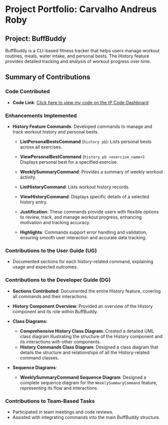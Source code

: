 # Project Portfolio: Carvalho Andreus Roby

## Project: BuffBuddy
BuffBuddy is a CLI-based fitness tracker that helps users manage workout routines, meals, water intake, and personal bests. The History feature provides detailed tracking and analysis of workout progress over time.

## Summary of Contributions

### Code Contributed
- **Code Link**: [Click here to view my code on the tP Code Dashboard](https://nus-cs2113-ay2425s1.github.io/tp-dashboard/?search=carvalho&sort=groupTitle&sortWithin=title&timeframe=commit&mergegroup=&groupSelect=groupByRepos&breakdown=true&checkedFileTypes=docs~functional-code~test-code~other&since=2024-09-20&tabOpen=true&tabType=authorship&tabAuthor=andreusxcarvalho&tabRepo=AY2425S1-CS2113-W10-3%2Ftp%5Bmaster%5D&authorshipIsMergeGroup=false&authorshipFileTypes=docs~functional-code~test-code&authorshipIsBinaryFileTypeChecked=false&authorshipIsIgnoredFilesChecked=false)

### Enhancements Implemented

- **History Feature Commands**: Developed commands to manage and track workout history and personal bests.

    - **ListPersonalBestsCommand** (`history pb`): Lists personal bests across all exercises.
    - **ViewPersonalBestCommand** (`history pb <exercise_name>`): Displays personal best for a specified exercise.
    - **WeeklySummaryCommand**: Provides a summary of weekly workout activity.
    - **ListHistoryCommand**: Lists workout history records.
    - **ViewHistoryCommand**: Displays specific details of a selected history entry.

    - **Justification**: These commands provide users with flexible options to review, track, and manage workout progress, enhancing motivation and tracking accuracy.
    - **Highlights**: Commands support error handling and validation, ensuring smooth user interaction and accurate data tracking.

### Contributions to the User Guide (UG)
- Documented sections for each history-related command, explaining usage and expected outcomes.

### Contributions to the Developer Guide (DG)

- **Sections Contributed**: Documented the entire History feature, covering all commands and their interactions.
- **History Component Overview**: Provided an overview of the History component and its role within BuffBuddy.

- **Class Diagrams**:
  - **Comprehensive History Class Diagram**: Created a detailed UML class diagram illustrating the structure of the History component and its interactions with other components.
  - **History Commands Class Diagram**: Designed a class diagram that details the structure and relationships of all the History-related command classes.

- **Sequence Diagrams**:
  - **WeeklySummaryCommand Sequence Diagram**: Designed a complete sequence diagram for the `WeeklySummaryCommand` feature, representing its flow and interactions.

### Contributions to Team-Based Tasks
- Participated in team meetings and code reviews.
- Assisted with integrating commands into the main BuffBuddy structure.


